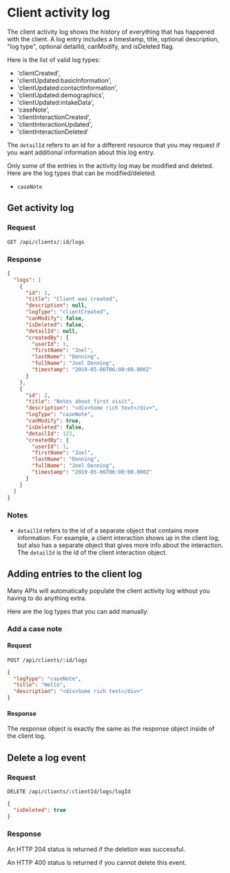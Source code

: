 # Client activity log

The client activity log shows the history of everything that has happened with the client.
A log entry includes a timestamp, title, optional description, "log type", optional
detailId, canModify, and isDeleted flag.

Here is the list of valid log types:

- 'clientCreated',
- 'clientUpdated:basicInformation',
- 'clientUpdated:contactInformation',
- 'clientUpdated:demographics',
- 'clientUpdated:intakeData',
- 'caseNote',
- 'clientInteractionCreated',
- 'clientInteractionUpdated',
- 'clientInteractionDeleted'

The `detailId` refers to an id for a different resource that you may request if you
want additional information about this log entry.

Only some of the entries in the activity log may be modified and deleted. Here are
the log types that can be modified/deleted:

- `caseNote`

## Get activity log

### Request

```http
GET /api/clients/:id/logs
```

### Response

```json
{
  "logs": [
    {
      "id": 1,
      "title": "Client was created",
      "description": null,
      "logType": "clientCreated",
      "canModify": false,
      "isDeleted": false,
      "detailId": null,
      "createdBy": {
        "userId": 1,
        "firstName": "Joel",
        "lastName": "Denning",
        "fullName": "Joel Denning",
        "timestamp": "2019-05-06T06:00:00.000Z"
      }
    },
    {
      "id": 2,
      "title": "Notes about first visit",
      "description": "<div>Some rich text</div>",
      "logType": "caseNote",
      "canModify": true,
      "isDeleted": false,
      "detailId": 123,
      "createdBy": {
        "userId": 1,
        "firstName": "Joel",
        "lastName": "Denning",
        "fullName": "Joel Denning",
        "timestamp": "2019-05-06T06:00:00.000Z"
      }
    }
  ]
}
```

### Notes

- `detailId` refers to the id of a separate object that contains more information. For example,
  a client interaction shows up in the client log, but also has a separate object that gives more
  info about the interaction. The `detailId` is the id of the client interaction object.

## Adding entries to the client log

Many APIs will automatically populate the client activity log without you
having to do anything extra.

Here are the log types that you can add manually:

### Add a case note

#### Request

```http
POST /api/clients/:id/logs
```

```json
{
  "logType": "caseNote",
  "title": "Hello",
  "description": "<div>Some rich text</div>"
}
```

#### Response

The response object is exactly the same as the response object inside of the client log.

## Delete a log event

### Request

```http
DELETE /api/clients/:clientId/logs/logId
```

```json
{
  "isDeleted": true
}
```

### Response

An HTTP 204 status is returned if the deletion was successful.

An HTTP 400 status is returned if you cannot delete this event.
